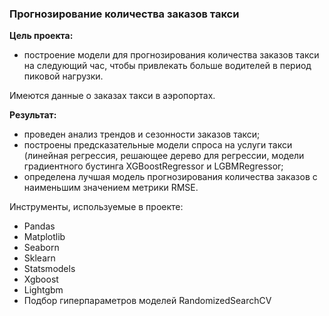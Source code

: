 ### Прогнозирование количества заказов такси

**Цель проекта:** 
- построение модели для прогнозирования количества заказов такси на следующий час, чтобы привлекать больше водителей в период пиковой нагрузки.

Имеются данные о заказах такси в аэропортах.

**Результат:** 
- проведен анализ трендов и сезонности заказов такси;
- построены предсказательные модели спроса на услуги такси (линейная регрессия, решающее дерево для регрессии, модели градиентного бустинга XGBoostRegressor и
LGBMRegressor;
- определена лучшая модель прогнозирования количества заказов с наименьшим значением метрики RMSE.

Инструменты, используемые в проекте:
- Pandas
- Matplotlib
- Seaborn
- Sklearn
- Statsmodels
- Xgboost
- Lightgbm
- Подбор гиперпараметров моделей RandomizedSearchCV

